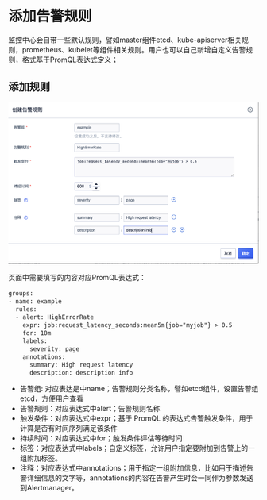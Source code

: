 # 添加告警规则

监控中心会自带一些默认规则，譬如master组件etcd、kube-apiserver相关规则，prometheus、kubelet等组件相关规则。用户也可以自己新增自定义告警规则，格式基于PromQL表达式定义；

## 添加规则

![](/images/prometheus/addrule.png)


页面中需要填写的内容对应PromQL表达式：

```
groups:
- name: example
  rules:
  - alert: HighErrorRate
    expr: job:request_latency_seconds:mean5m{job="myjob"} > 0.5
    for: 10m
    labels:
      severity: page
    annotations:
      summary: High request latency
      description: description info
```

- 告警组: 对应表达是中name；告警规则分类名称，譬如etcd组件，设置告警组etcd，方便用户查看
- 告警规则：对应表达式中alert；告警规则名称
- 触发条件：对应表达式中expr；基于 PromQL 的表达式告警触发条件，用于计算是否有时间序列满足该条件
- 持续时间：对应表达式中for；触发条件评估等待时间
- 标签：对应表达式中labels；自定义标签，允许用户指定要附加到告警上的一组附加标签。
- 注释：对应表达式中annotations；用于指定一组附加信息，比如用于描述告警详细信息的文字等，annotations的内容在告警产生时会一同作为参数发送到Alertmanager。